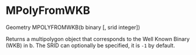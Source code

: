 # MPolyFromWKB #

Geometry MPOLYFROMWKB(b binary [, srid integer])

Returns a multipolygon object that corresponds to the Well Known Binary (WKB) in b. The SRID can optionally be specified, it is `-1` by default.
